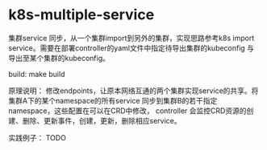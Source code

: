 # k8s-multiple-service
集群service 同步，从一个集群import到另外的集群，实现思路参考k8s import service。需要在部署controller的yaml文件中指定待导出集群的kubeconfig
与 导出至某个集群的kubeconfig。

build:
make build

原理说明：
修改endpoints，让原本网络互通的两个集群实现service的共享。将集群A下的某个namespace的所有service 同步到集群B的若干指定namespace，这些配置在可以在CRD中修改，
controller 会监控CRD资源的创建、删除、更新事件，创建，更新，删除相应service。

实践例子：
TODO